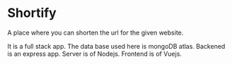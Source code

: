 # Shortify

A place where you can shorten the url for the given website.

It is a full stack app.
The data base used here is mongoDB atlas.
Backened is an express app.
Server is of Nodejs.
Frontend is of Vuejs.
